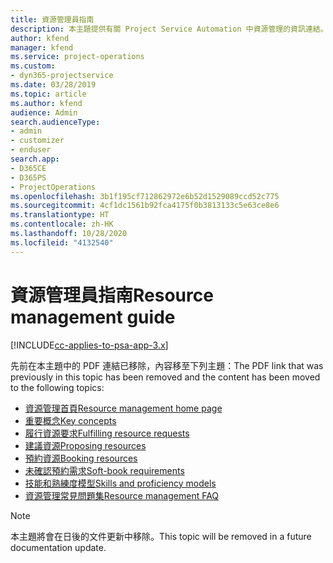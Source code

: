 ```yaml
---
title: 資源管理員指南
description: 本主題提供有關 Project Service Automation 中資源管理的資訊連結。
author: kfend
manager: kfend
ms.service: project-operations
ms.custom:
- dyn365-projectservice
ms.date: 03/28/2019
ms.topic: article
ms.author: kfend
audience: Admin
search.audienceType:
- admin
- customizer
- enduser
search.app:
- D365CE
- D365PS
- ProjectOperations
ms.openlocfilehash: 3b1f195cf712862972e6b52d1529089ccd52c775
ms.sourcegitcommit: 4cf1dc1561b92fca4175f0b3813133c5e63ce8e6
ms.translationtype: HT
ms.contentlocale: zh-HK
ms.lasthandoff: 10/28/2020
ms.locfileid: "4132540"
---
```

# <a name="resource-management-guide"></a><span data-ttu-id="f28f4-103">資源管理員指南</span><span class="sxs-lookup"><span data-stu-id="f28f4-103">Resource management guide</span></span>

[!INCLUDE[cc-applies-to-psa-app-3.x](../../includes/cc-applies-to-psa-app-3x.md)]

<span data-ttu-id="f28f4-104">先前在本主題中的 PDF 連結已移除，內容移至下列主題：</span><span class="sxs-lookup"><span data-stu-id="f28f4-104">The PDF link that was previously in this topic has been removed and the content has been moved to the following topics:</span></span>

- [<span data-ttu-id="f28f4-105">資源管理首頁</span><span class="sxs-lookup"><span data-stu-id="f28f4-105">Resource management home page</span></span>](../resource-management-home-page.md)
- [<span data-ttu-id="f28f4-106">重要概念</span><span class="sxs-lookup"><span data-stu-id="f28f4-106">Key concepts</span></span>](../reports-key-concepts.md)
- [<span data-ttu-id="f28f4-107">履行資源要求</span><span class="sxs-lookup"><span data-stu-id="f28f4-107">Fulfilling resource requests</span></span>](../resource-management-fulfill-requests.md)
- [<span data-ttu-id="f28f4-108">建議資源</span><span class="sxs-lookup"><span data-stu-id="f28f4-108">Proposing resources</span></span>](../resource-management-propose-resources.md)
- [<span data-ttu-id="f28f4-109">預約資源</span><span class="sxs-lookup"><span data-stu-id="f28f4-109">Booking resources</span></span>](../resource-management-book-resources-scheduleboard.md)
- [<span data-ttu-id="f28f4-110">未確認預約需求</span><span class="sxs-lookup"><span data-stu-id="f28f4-110">Soft-book requirements</span></span>](../resource-management-softbook-requirements.md)
- [<span data-ttu-id="f28f4-111">技能和熟練度模型</span><span class="sxs-lookup"><span data-stu-id="f28f4-111">Skills and proficiency models</span></span>](../resource-management-skills-proficiency.md)
- [<span data-ttu-id="f28f4-112">資源管理常見問題集</span><span class="sxs-lookup"><span data-stu-id="f28f4-112">Resource management FAQ</span></span>](../resource-management-faq.md)

> [!NOTE]
> <span data-ttu-id="f28f4-113">本主題將會在日後的文件更新中移除。</span><span class="sxs-lookup"><span data-stu-id="f28f4-113">This topic will be removed in a future documentation update.</span></span> 
